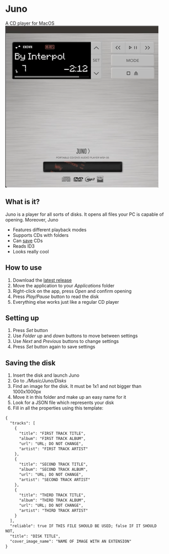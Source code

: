 #  Juno
A CD player for MacOS
![Juno Player](https://github.com/Lesterrry/Juno/blob/main/Juno/Pictures/Juno%20Player.gif?raw=true)

## What is it?
Juno is a player for all sorts of disks. It opens all files your PC is capable of opening. Moreover, Juno
 * Features different playback modes
 * Supports CDs with folders
 * Can [save](#saving-the-disk) CDs
 * Reads ID3
 * Looks really cool
 
 ## How to use
 1. Download the [latest release](https://github.com/Lesterrry/Juno/releases/latest)
 2. Move the application to your *Applications* folder
 3. Right-click on the app, press *Open* and confirm opening
 4. Press *Play/Pause* button to read the disk
 5. Everything else works just like a regular CD player

## Setting up
 1. Press *Set* button
 2. Use *Folder* *up* and *down* buttons to move between settings
 3. Use *Next* and *Previous* buttons to change settings
 4. Press *Set* button again to save settings
 
 ## Saving the disk
 1. Insert the disk and launch Juno
 2. Go to *./Music/Juno/Disks*
 3. Find an image for the disk. It must be 1x1 and not bigger than 1000x1000px
 4. Move it in this folder and make up an easy name for it
 5. Look for a JSON file which represents your disk
 6. Fill in all the properties using this template:
 ```
 {
   "tracks": [
     {
       "title": "FIRST TRACK TITLE",
       "album": "FIRST TRACK ALBUM",
       "url": "URL; DO NOT CHANGE",
       "artist": "FIRST TRACK ARTIST"
     },
     {
       "title": "SECOND TRACK TITLE",
       "album": "SECOND TRACK ALBUM",
       "url": "URL; DO NOT CHANGE",
       "artist": "SECOND TRACK ARTIST"
     },
     {
       "title": "THIRD TRACK TITLE",
       "album": "THIRD TRACK ALBUM",
       "url": "URL; DO NOT CHANGE",
       "artist": "THIRD TRACK ARTIST"
     }
   ],
   "reliable": true IF THIS FILE SHOULD BE USED; false IF IT SHOULD NOT, 
   "title": "DISK TITLE",
   "cover_image_name": "NAME OF IMAGE WITH AN EXTENSION"
 }
 ```
